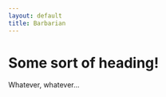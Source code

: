 ```yaml
---
layout: default
title: Barbarian
---
```

Some sort of heading!
=====================

Whatever, whatever...
